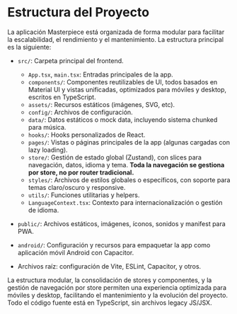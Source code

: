 # Estructura del Proyecto

La aplicación Masterpiece está organizada de forma modular para facilitar la escalabilidad, el rendimiento y el mantenimiento. La estructura principal es la siguiente:

- `src/`: Carpeta principal del frontend.
  - `App.tsx`, `main.tsx`: Entradas principales de la app.
  - `components/`: Componentes reutilizables de UI, todos basados en Material UI y vistas unificadas, optimizados para móviles y desktop, escritos en TypeScript.
  - `assets/`: Recursos estáticos (imágenes, SVG, etc).
  - `config/`: Archivos de configuración.
  - `data/`: Datos estáticos o mock data, incluyendo sistema chunked para música.
  - `hooks/`: Hooks personalizados de React.
  - `pages/`: Vistas o páginas principales de la app (algunas cargadas con lazy loading).
  - `store/`: Gestión de estado global (Zustand), con slices para navegación, datos, idioma y tema. **Toda la navegación se gestiona por store, no por router tradicional.**
  - `styles/`: Archivos de estilos globales o específicos, con soporte para temas claro/oscuro y responsive.
  - `utils/`: Funciones utilitarias y helpers.
  - `LanguageContext.tsx`: Contexto para internacionalización o gestión de idioma.

- `public/`: Archivos estáticos, imágenes, íconos, sonidos y manifest para PWA.
- `android/`: Configuración y recursos para empaquetar la app como aplicación móvil Android con Capacitor.
- Archivos raíz: configuración de Vite, ESLint, Capacitor, y otros.

La estructura modular, la consolidación de stores y componentes, y la gestión de navegación por store permiten una experiencia optimizada para móviles y desktop, facilitando el mantenimiento y la evolución del proyecto. Todo el código fuente está en TypeScript, sin archivos legacy JS/JSX.
